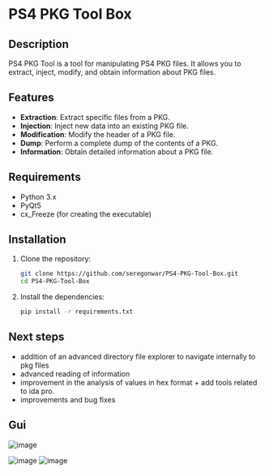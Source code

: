 # PS4 PKG Tool Box

## Description
PS4 PKG Tool is a tool for manipulating PS4 PKG files. It allows you to extract, inject, modify, and obtain information about PKG files.

## Features
- **Extraction**: Extract specific files from a PKG.
- **Injection**: Inject new data into an existing PKG file.
- **Modification**: Modify the header of a PKG file.
- **Dump**: Perform a complete dump of the contents of a PKG.
- **Information**: Obtain detailed information about a PKG file.

## Requirements
- Python 3.x
- PyQt5
- cx_Freeze (for creating the executable)

## Installation
1. Clone the repository:
    ```sh
    git clone https://github.com/seregonwar/PS4-PKG-Tool-Box.git
    cd PS4-PKG-Tool-Box
    ```

2. Install the dependencies:
    ```sh
    pip install -r requirements.txt
    ```
## Next steps
- addition of an advanced directory file explorer to navigate internally to pkg files
- advanced reading of information
- improvement in the analysis of values in hex format + add tools related to ida pro.
- improvements and bug fixes

## Gui 
![image](https://github.com/user-attachments/assets/2397206a-a0e5-413a-80c9-a6c910d35a15)

![image](https://github.com/user-attachments/assets/9f5fe70c-19bb-4509-9135-c4071bdab2ed)
![image](https://github.com/user-attachments/assets/63d2bb01-6980-487f-b852-cb33fbdb57f3)
